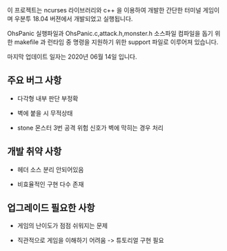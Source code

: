 
이 프로젝트는 ncurses 라이브러리와 c++ 을 이용하여 개발한 간단한 터미널 게임이며
우분투 18.04 버젼에서 개발되었고 실행됩니다.

OhsPanic 실행파일과 OhsPanic.c,attack.h,monster.h 소스파일
컴파일을 돕기 위한 makefile 과 런타임 중 명령을 지원하기 위한 support 파일로 이루어져 있습니다.

마지막 업데이트 일자는 2020년 06월 14일 입니다.

## 주요 버그 사항

* 다각형 내부 판단 부정확

* 벽에 붙을 시 무적상태

* stone 몬스터 3번 공격 위험 신호가 벽에 막히는 경우 처리


## 개발 취약 사항

* 헤더 소스 분리 안되어있음

* 비효율적인 구현 다수 존재


## 업그레이드 필요한 사항

* 게임의 난이도가 점점 쉬워지는 문제

* 직관적으로 게임을 이해하기 어려움 -> 튜토리얼 구현 필요
